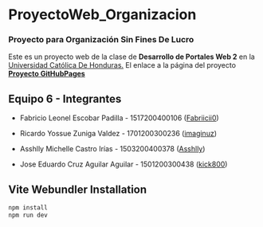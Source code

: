 # ProyectoWeb_Organizacion
###  Proyecto para Organización Sin Fines De Lucro

Este es un proyecto web de la clase de **Desarrollo de Portales Web 2** en la [Universidad Católica De Honduras.](https://www.unicah.edu/) El enlace a la página del proyecto **[Proyecto GitHubPages](https://imaginuz.github.io/deploy-viteMaseo/)**

## Equipo 6 - Integrantes
- Fabricio Leonel Escobar Padilla - 1517200400106 ([Fabriicii0](https://github.com/Fabriicii0))

- Ricardo Yossue Zuniga Valdez - 1701200300236 ([imaginuz](https://github.com/imaginuz))

- Asshlly Michelle Castro Irías - 1503200400378 ([Asshlly](https://github.com/Asshlly))

- Jose Eduardo Cruz Aguilar Aguilar - 1501200300438  ([kick800](https://github.com/kick800))

## Vite Webundler Installation
```bash
npm install
npm run dev
```

